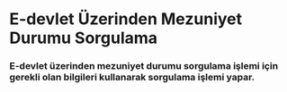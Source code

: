 # E-devlet Üzerinden Mezuniyet Durumu Sorgulama
### E-devlet üzerinden mezuniyet durumu sorgulama işlemi için gerekli olan bilgileri kullanarak sorgulama işlemi yapar.

